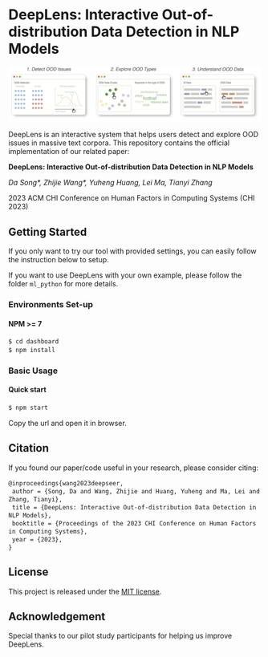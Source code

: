 # DeepLens: Interactive Out-of-distribution Data Detection in NLP Models

![basic view](./figs/DeepLens-UI.png)

DeepLens is an interactive system that helps users detect and explore OOD issues in massive text corpora.
This repository contains the official implementation of our related paper:

**DeepLens: Interactive Out-of-distribution Data Detection in NLP Models** 

*Da Song\*, Zhijie Wang\*, Yuheng Huang, Lei Ma, Tianyi Zhang*

2023 ACM CHI Conference on Human Factors in Computing Systems (CHI 2023)

## Getting Started

If you only want to try our tool with provided settings, you can easily follow the instruction below to setup.

If you want to use DeepLens with your own example, please follow the folder `ml_python` for more details.

### Environments Set-up

#### NPM >= 7 

~~~sh
$ cd dashboard
$ npm install
~~~

### Basic Usage

#### Quick start

~~~sh
$ npm start
~~~
Copy the url and open it in browser.

## Citation

If you found our paper/code useful in your research, please consider citing:

```
@inproceedings{wang2023deepseer,
 author = {Song, Da and Wang, Zhijie and Huang, Yuheng and Ma, Lei and Zhang, Tianyi},
 title = {DeepLens: Interactive Out-of-distribution Data Detection in NLP Models},
 booktitle = {Proceedings of the 2023 CHI Conference on Human Factors in Computing Systems},
 year = {2023},
} 
```

## License

This project is released under the [MIT license](https://github.com/momentum-lab-workspace/DeepSeer/blob/main/LICENSE.MD).

## Acknowledgement

Special thanks to our pilot study participants for helping us improve DeepLens.
